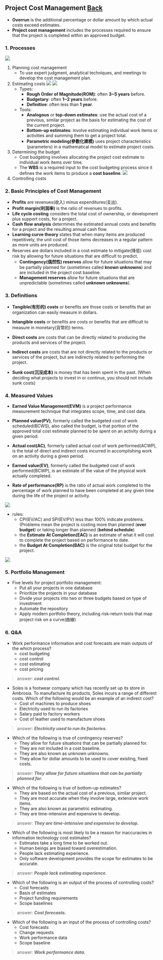 ## Project Cost Management	[Back](./../projectManagement.md)

-  **Overrun** is the additional percentage or dollar amount by which actual costs exceed estimates.
- **Project cost management** includes the processes required to ensure that the project is completed within an approved budget.

### 1. Processes

<img src="./processes.png">

1. Planning cost management
    - To use expert judgment, analytical techniques, and meetings to develop the cost management plan.
2. Estimating costs <img src="./cost_estimate.png"> <img src="./software_development_estimate.png">
    - Types:
        - **Rough Order of Magnitude(ROM)**: often **3~5 years** before.
        - **Budgetary**: often **1~2 years** before.
        - **Definitive**: often less than **1 year**.
    - Tools:
        - **Analogous** or **top-down estimates**: use the actual cost of a previous, similar project as the basis for estimating the cost of the current project.
        - **Bottom-up estimates**: involve estimating individual work items or activities and summing them to get a project total.
        - **Parametric modeling(參數化建模)** uses project characteristics (parameters) in a mathematical model to estimate project costs. 
3. Determining the budget
    - Cost budgeting involves allocating the project cost estimate to individual work items over time.
    - The **WBS** is a required input to the cost budgeting process since it defines the work items to produce a **cost baseline**. <img src="./cost_baseline.png">
4. Controlling costs

### 2. Basic Principles of Cost Management

- **Profits** are revenues(收入) minus expenditures(支出).
- **Profit margin(利润率)** is the ratio of revenues to profits.
- **Life cycle costing** considers the total cost of ownership, or development plus support costs, for a project.
- **Cash flow analysis** determines the estimated annual costs and benefits for a project and the resulting annual cash flow.
- **Learning curve theory** states that when many items are produced repetitively, the unit cost of those items decreases in a regular pattern as more units are produced.
- Reserves are dollars included in a cost estimate to mitigate(降低) cost risk by allowing for future situations that are difficult to predict.
    - **Contingency(偶然性) reserves** allow for future situations that may be partially planned for (sometimes called **known unknowns**) and are included in the project cost baseline.
    - **Management reserves** allow for future situations that are unpredictable (sometimes called **unknown unknowns**).

### 3. Definitions

- **Tangible(有形的) costs** or benefits are those costs or benefits that an organization can easily measure in dollars.
- **Intangible costs** or benefits are costs or benefits that are difficult to measure in monetary(貨幣的) terms.


- **Direct costs** are costs that can be directly related to producing the products and services of the project.
- **Indirect costs** are costs that are not directly related to the products or services of the project, but are indirectly related to performing the project.


- **Sunk cost(沉沒成本)** is money that has been spent in the past. (When deciding what projects to invest in or continue, you should not include sunk costs)

### 4. Measured Values

- **Earned Value Management(EVM)** is a project performance measurement technique that integrates scope, time, and cost data.
- **Planned value(PV)**, formerly called the budgeted cost of work scheduled(BCWS), also called the budget, is that portion of the approved total cost estimate planned to be spent on an activity during a given period.
- **Actual cost(AC)**, formerly called actual cost of work performed(ACWP), is the total of direct and indirect costs incurred in accomplishing work on an activity during a given period.
- **Earned value(EV)**, formerly called the budgeted cost of work performed(BCWP), is an estimate of the value of the physical work actually completed.


- **Rate of performance(RP)** is the ratio of actual work completed to the percentage of work planned to have been completed at any given time during the life of the project or activity.

<img src="./ev_formulas.jpg">

- rules:
    - CPI(EV/AC) and SPI(EV/PV) less than 100% indicate problems. (Problems mean the project is costing more than planned (**over budget**) or taking longer than planned (**behind schedule**)
    - the **Estimate At Completion(EAC)** is an estimate of what it will cost to complete the project based on performance to date.
    - the **Budget At Completion(BAC)** is the original total budget for the project.
    
<img src="./evc.png">

### 5. Portfolio Management

- Five levels for project portfolio management:
    - Put all your projects in one database
    - Prioritize the projects in your database
    - Divide your projects into two or three budgets based on type of investment
    - Automate the repository
    - Apply modern portfolio theory, including risk-return tools that map project risk on a curve(曲線)

### 6. Q&A

- Work performance information and cost forecasts are main outputs of the which process?
    - cost budgeting
    - cost control
    - cost estimating
    - cost pricing

> answer: <strong>*cost control.*</strong>

- Soles is a footwear company which has recently set up its store in Ambrosia. To manufacture its products, Soles incurs a range of different costs. Which of the following would be an example of an indirect cost?
    - Cost of machines to produce shoes
    - Electricity used to run its factories
    - Salary paid to factory workers
    - Cost of leather used to manufacture shoes

> answer: <strong>*Electricity used to run its factories.*</strong>

- Which of the following is true of contingency reserves?
    - They allow for future situations that can be partially planned for.
    - They are not included in a cost baseline.
    - They are also known as unknown unknowns.
    - They allow for dollar amounts to be used to cover existing, fixed costs.

> answer: <strong>*They allow for future situations that can be partially planned for.*</strong>

- Which of the following is true of bottom-up estimates?
    - They are based on the actual cost of a previous, similar project.
    - They are most accurate when they involve large, extensive work items.
    - They are also known as parametric estimating.
    - They are time-intensive and expensive to develop.

> answer: <strong>*They are time-intensive and expensive to develop.*</strong>

- Which of the following is most likely to be a reason for inaccuracies in information technology cost estimates?
    - Estimates take a long time to be worked out.
    - Human beings are biased toward overestimation.
    - People lack estimating experience.
    - Only software development provides the scope for estimates to be accurate.

> answer: <strong>*People lack estimating experience.*</strong>

- Which of the following is an output of the process of controlling costs?
    - Cost forecasts
    - Basis of estimates
    - Project funding requirements
    - Scope baselines

> answer: <strong>*Cost forecasts.*</strong>

- Which of the following is an input of the process of controlling costs?
    - Cost forecasts
    - Change requests
    - Work performance data
    - Scope baseline

> answer: <strong>*Work performance data.*</strong>
